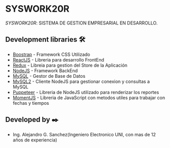 # SYSWORK20R


_SYSWORK20R_: SISTEMA DE GESTION EMPRESARIAL EN DESARROLLO. 

## Development libraries 🛠️

* [Boostrap](https://getbootstrap.com/) - Framework CSS Utilizado
* [ReactJS](https://es.reactjs.org/) - Libreria para desarrollo FrontEnd
* [Redux](https://es.redux.js.org/) - Libreia para gestion del Store de la Aplicación
* [NodeJS](https://nodejs.org/es/) - Framework BackEnd
* [MySQL](https://www.mysql.com/) - Gestor de Base de Datos
* [MySQL2](https://www.npmjs.com/package/mysql2) - Cliente NodeJS para gestionar conexion y consultas a MySQL
* [Puppeteer](https://developers.google.com/web/tools/puppeteer) - Libreria de NodeJS utilizado para renderizar los reportes
* [MomentJS](https://momentjs.com/) - Libreria de JavaScript con metodos utiles para trabajar con fechas y tiempos

## Developed by ✒️

* Ing. Alejandro G. Sanchez(Ingeniero Electronico UNI, con mas de 12 años de experiencia)
